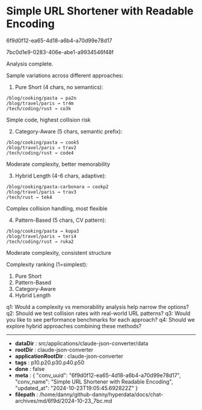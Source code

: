 # Simple URL Shortener with Readable Encoding

6f9d0f12-ea65-4d18-a6b4-a70d99e78d17

7bc0d1e9-0283-406e-abe1-a9934546f48f

 Analysis complete.

Sample variations across different approaches:

1. Pure Short (4 chars, no semantics):
```
/blog/cooking/pasta → pa2n
/blog/travel/paris → tr4m
/tech/coding/rust → co3k
```
Simple code, highest collision risk

2. Category-Aware (5 chars, semantic prefix):
```
/blog/cooking/pasta → cook5
/blog/travel/paris → trav2
/tech/coding/rust → code4
```
Moderate complexity, better memorability

3. Hybrid Length (4-6 chars, adaptive):
```
/blog/cooking/pasta-carbonara → cookp2
/blog/travel/paris → trav3
/tech/rust → tek4
```
Complex collision handling, most flexible

4. Pattern-Based (5 chars, CV pattern):
```
/blog/cooking/pasta → kopa3
/blog/travel/paris → teri4
/tech/coding/rust → ruka2
```
Moderate complexity, consistent structure

Complexity ranking (1=simplest):
1. Pure Short
2. Pattern-Based
3. Category-Aware
4. Hybrid Length

q1: Would a complexity vs memorability analysis help narrow the options?
q2: Should we test collision rates with real-world URL patterns?
q3: Would you like to see performance benchmarks for each approach?
q4: Should we explore hybrid approaches combining these methods?

---

* **dataDir** : src/applications/claude-json-converter/data
* **rootDir** : claude-json-converter
* **applicationRootDir** : claude-json-converter
* **tags** : p10.p20.p30.p40.p50
* **done** : false
* **meta** : {
  "conv_uuid": "6f9d0f12-ea65-4d18-a6b4-a70d99e78d17",
  "conv_name": "Simple URL Shortener with Readable Encoding",
  "updated_at": "2024-10-23T19:05:45.692822Z"
}
* **filepath** : /home/danny/github-danny/hyperdata/docs/chat-archives/md/6f9d/2024-10-23_7bc.md